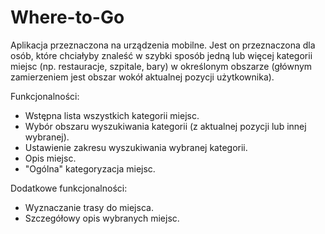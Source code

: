 # Where-to-Go

Aplikacja przeznaczona na urządzenia mobilne. Jest on przeznaczona dla osób, które chciałyby znaleść w szybki sposób jedną lub więcej kategorii miejsc (np. restauracje, szpitale, bary) w określonym obszarze (głównym zamierzeniem jest obszar wokół aktualnej pozycji użytkownika).

Funkcjonalności:

- Wstępna lista wszystkich kategorii miejsc.
- Wybór obszaru wyszukiwania kategorii (z aktualnej pozycji lub innej wybranej).
- Ustawienie zakresu wyszukiwania wybranej kategorii.
- Opis miejsc.
- "Ogólna" kategoryzacja miejsc.


Dodatkowe funkcjonalności:

- Wyznaczanie trasy do miejsca.
- Szczegółowy opis wybranych miejsc.

